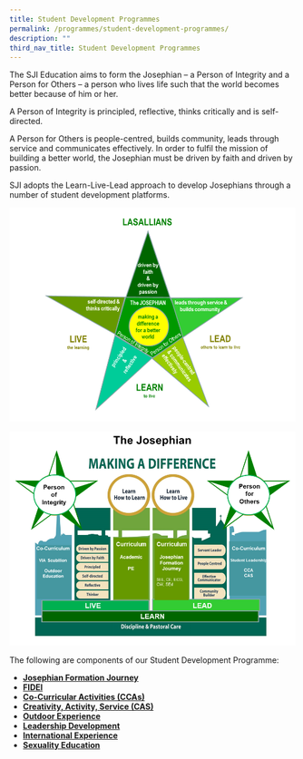 ```yaml
---
title: Student Development Programmes
permalink: /programmes/student-development-programmes/
description: ""
third_nav_title: Student Development Programmes
---
```

The SJI Education aims to form the Josephian – a Person of Integrity and a Person for Others – a person who lives life such that the world becomes better because of him or her.

  

A Person of Integrity is principled, reflective, thinks critically and is self-directed.

  

A Person for Others is people-centred, builds community, leads through service and communicates effectively. In order to fulfil the mission of building a better world, the Josephian must be driven by faith and driven by passion.

  

SJI adopts the Learn-Live-Lead approach to develop Josephians through a number of student development platforms.

![Learn Live Lead](/images/Learn-Live-Lead.png)

![The Josephian - Making a Difference](/images/The%20Josephian-Making%20a%20Difference.png)

The following are components of our Student Development Programme:

*   **[Josephian Formation Journey](/programmes/student-development-programmes/josephian-formation-journey)**
*   **[FIDEI](/programmes/student-development-programmes/fidei)**
*   **[Co-Curricular Activities (CCAs)](/programmes/student-development-programmes/co-curricular-activities-cca)**
*   **[Creativity, Activity, Service (CAS)](/programmes/student-development-programmes/creativity-activity-service-cas)**
*   **[Outdoor Experience](/programmes/student-development-programmes/outdoor-experience)**
*   **[Leadership Development](/programmes/student-development-programmes/leadership)**
*   **[International Experience](/programmes/student-development-programmes/international-education)**
*   **[Sexuality Education](/programmes/student-development-programmes/sexuality-education)**